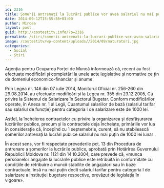 ```yaml
---
id: 2316
title: Șomerii antrenați la lucrări publice vor avea salariul nu mai puțin de 1000 lei lunar
date: 2014-09-12T15:55:56+03:00
author: Mircea
layout: post
guid: http://costestitv.info/?p=2316
permalink: /stiri/somerii-antrenati-la-lucrari-publice-vor-avea-salariul-nu-mai-putin-de-1000-lei-lunar/
image: /costestitv/wp-content/uploads//2014/09/maturatori.jpg
categories:
  - Social
  - Știri
---
```

Agenția pentru Ocuparea Forței de Muncă informează că, recent au fost efectuate modificări și completări la unele acte legislative și normative ce țin de domeniul economico-financiar și anume:<!--more-->

Prin Legea nr. 146 din 07 iulie 2014, Monitorul Oficial nr. 256-260 din 29.08.2014, au efectuate modificări și la Legea nr. 355 din 23.12.2005, Cu privire la Sistemul de Salarizare în Sectorul Bugetar. Conform modificărilor operate, în Anexa nr. 1 al Legii, Cuantumul salariilor de bază (salariul tarifar sau salariul de funcție) pentru categoria I de salarizare este de 1000 lei.

Astfel, la încheierea contractelor cu privire la organizarea și desfășurarea lucrărilor publice, precum și la contractele deja încheiate, primăriile vor lua în considerație că, începînd cu 1 septemebrie, curent, să nu stabilească șomerilor antrenați la lucrări publice salariul nu mai puțin de 1000 lei lunar .

În acest sens, vor fi respectate prevederile pct. 13 din Procedura de antrenare a șomerilor la lucrările publice, aprobată prin Hotărîrea Guvernului Republicii Moldova nr. 1121 din 14.10.2004, care prevede că, «munca persoanelor angajate la lucrările publice este retribuită în conformitate cu condițiile de retribuire a muncii stabilite de angajatori sau în baze contractuale, însă nu mai puțin decît salariul tarifar pentru categoria I de salarizare a instituției bugetare respective, prevăzut de legislația în vigoare».
